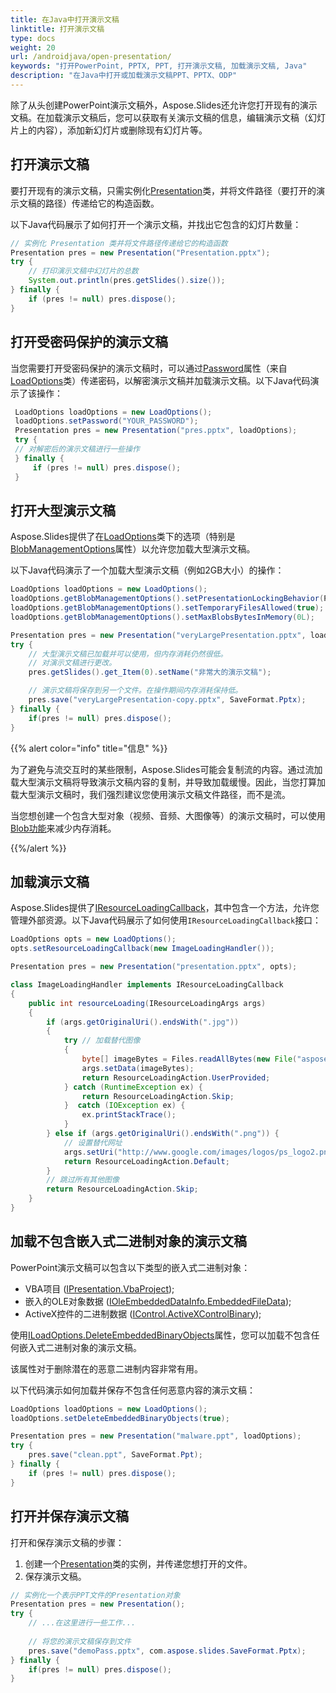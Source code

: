 ```yaml
---
title: 在Java中打开演示文稿
linktitle: 打开演示文稿
type: docs
weight: 20
url: /androidjava/open-presentation/
keywords: "打开PowerPoint, PPTX, PPT, 打开演示文稿, 加载演示文稿, Java"
description: "在Java中打开或加载演示文稿PPT、PPTX、ODP"
---
```


除了从头创建PowerPoint演示文稿外，Aspose.Slides还允许您打开现有的演示文稿。在加载演示文稿后，您可以获取有关演示文稿的信息，编辑演示文稿（幻灯片上的内容），添加新幻灯片或删除现有幻灯片等。

## 打开演示文稿

要打开现有的演示文稿，只需实例化[Presentation](https://reference.aspose.com/slides/androidjava/com.aspose.slides/presentation/)类，并将文件路径（要打开的演示文稿的路径）传递给它的构造函数。

以下Java代码展示了如何打开一个演示文稿，并找出它包含的幻灯片数量：

```java
// 实例化 Presentation 类并将文件路径传递给它的构造函数
Presentation pres = new Presentation("Presentation.pptx");
try {
    // 打印演示文稿中幻灯片的总数
    System.out.println(pres.getSlides().size());
} finally {
    if (pres != null) pres.dispose();
}
```

## **打开受密码保护的演示文稿**

当您需要打开受密码保护的演示文稿时，可以通过[Password](https://reference.aspose.com/slides/androidjava/com.aspose.slides/loadoptions/#getPassword--)属性（来自[LoadOptions](https://reference.aspose.com/slides/androidjava/com.aspose.slides/loadoptions/)类）传递密码，以解密演示文稿并加载演示文稿。以下Java代码演示了该操作：

```java
 LoadOptions loadOptions = new LoadOptions();
 loadOptions.setPassword("YOUR_PASSWORD");
 Presentation pres = new Presentation("pres.pptx", loadOptions);
 try {
 // 对解密后的演示文稿进行一些操作
 } finally {
     if (pres != null) pres.dispose();
 }
```

## 打开大型演示文稿

Aspose.Slides提供了在[LoadOptions](https://reference.aspose.com/slides/androidjava/com.aspose.slides/LoadOptions)类下的选项（特别是[BlobManagementOptions](https://reference.aspose.com/slides/androidjava/com.aspose.slides/loadoptions/#setBlobManagementOptions-com.aspose.slides.IBlobManagementOptions-)属性）以允许您加载大型演示文稿。

以下Java代码演示了一个加载大型演示文稿（例如2GB大小）的操作：

```java
LoadOptions loadOptions = new LoadOptions();
loadOptions.getBlobManagementOptions().setPresentationLockingBehavior(PresentationLockingBehavior.KeepLocked);
loadOptions.getBlobManagementOptions().setTemporaryFilesAllowed(true);
loadOptions.getBlobManagementOptions().setMaxBlobsBytesInMemory(0L);

Presentation pres = new Presentation("veryLargePresentation.pptx", loadOptions);
try {
    // 大型演示文稿已加载并可以使用，但内存消耗仍然很低。
    // 对演示文稿进行更改。
    pres.getSlides().get_Item(0).setName("非常大的演示文稿");

    // 演示文稿将保存到另一个文件。在操作期间内存消耗保持低。
    pres.save("veryLargePresentation-copy.pptx", SaveFormat.Pptx);
} finally {
    if(pres != null) pres.dispose();
}
```

{{% alert color="info" title="信息" %}}

为了避免与流交互时的某些限制，Aspose.Slides可能会复制流的内容。通过流加载大型演示文稿将导致演示文稿内容的复制，并导致加载缓慢。因此，当您打算加载大型演示文稿时，我们强烈建议您使用演示文稿文件路径，而不是流。

当您想创建一个包含大型对象（视频、音频、大图像等）的演示文稿时，可以使用[Blob功能](https://docs.aspose.com/slides/androidjava/manage-blob/)来减少内存消耗。

{{%/alert %}} 

## 加载演示文稿

Aspose.Slides提供了[IResourceLoadingCallback](https://reference.aspose.com/slides/androidjava/com.aspose.slides/iresourceloadingcallback/)，其中包含一个方法，允许您管理外部资源。以下Java代码展示了如何使用`IResourceLoadingCallback`接口：

```java
LoadOptions opts = new LoadOptions();
opts.setResourceLoadingCallback(new ImageLoadingHandler());

Presentation pres = new Presentation("presentation.pptx", opts);
```

```java
class ImageLoadingHandler implements IResourceLoadingCallback 
{
    public int resourceLoading(IResourceLoadingArgs args) 
    {
        if (args.getOriginalUri().endsWith(".jpg")) 
        {
            try // 加载替代图像
            {
                byte[] imageBytes = Files.readAllBytes(new File("aspose-logo.jpg").toPath());
                args.setData(imageBytes);
                return ResourceLoadingAction.UserProvided;
            } catch (RuntimeException ex) {
                return ResourceLoadingAction.Skip;
            }  catch (IOException ex) {
                ex.printStackTrace();
            }
        } else if (args.getOriginalUri().endsWith(".png")) {
            // 设置替代网址
            args.setUri("http://www.google.com/images/logos/ps_logo2.png");
            return ResourceLoadingAction.Default;
        }
        // 跳过所有其他图像
        return ResourceLoadingAction.Skip;
    }
}
```

## 加载不包含嵌入式二进制对象的演示文稿

PowerPoint演示文稿可以包含以下类型的嵌入式二进制对象：

- VBA项目 ([IPresentation.VbaProject](https://reference.aspose.com/slides/androidjava/com.aspose.slides/vbaproject/));
- 嵌入的OLE对象数据 ([IOleEmbeddedDataInfo.EmbeddedFileData](https://reference.aspose.com/slides/androidjava/com.aspose.slides/ioleembeddeddatainfo/#getEmbeddedFileData--));
- ActiveX控件的二进制数据 ([IControl.ActiveXControlBinary](https://reference.aspose.com/slides/androidjava/com.aspose.slides/icontrol/#getActiveXControlBinary--));

使用[ILoadOptions.DeleteEmbeddedBinaryObjects](https://reference.aspose.com/slides/androidjava/com.aspose.slides/iloadoptions/#setDeleteEmbeddedBinaryObjects-boolean-)属性，您可以加载不包含任何嵌入式二进制对象的演示文稿。

该属性对于删除潜在的恶意二进制内容非常有用。

以下代码演示如何加载并保存不包含任何恶意内容的演示文稿：

```java
LoadOptions loadOptions = new LoadOptions();
loadOptions.setDeleteEmbeddedBinaryObjects(true);

Presentation pres = new Presentation("malware.ppt", loadOptions);
try {
    pres.save("clean.ppt", SaveFormat.Ppt);
} finally {
    if (pres != null) pres.dispose();
}
```

## 打开并保存演示文稿

打开和保存演示文稿的步骤：

1. 创建一个[Presentation](https://reference.aspose.com/slides/androidjava/com.aspose.slides/Presentation)类的实例，并传递您想打开的文件。
2. 保存演示文稿。  

```java
// 实例化一个表示PPT文件的Presentation对象
Presentation pres = new Presentation();
try {
    // ...在这里进行一些工作...
    
    // 将您的演示文稿保存到文件
    pres.save("demoPass.pptx", com.aspose.slides.SaveFormat.Pptx);
} finally {
    if(pres != null) pres.dispose();
}
```